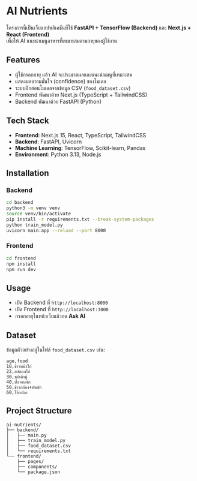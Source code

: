


# AI Nutrients

โครงการนี้เป็นเว็บแอปพลิเคชันที่ใช้ **FastAPI + TensorFlow (Backend)** และ **Next.js + React (Frontend)**  
เพื่อให้ AI แนะนำเมนูอาหารที่เหมาะสมตามอายุของผู้ใช้งาน

## Features
- ผู้ใช้กรอกอายุ แล้ว AI จะประมวลผลและแนะนำเมนูที่เหมาะสม
- แสดงผลความมั่นใจ (confidence) ของโมเดล
- ระบบฝึกสอนโมเดลจากข้อมูล CSV (`food_dataset.csv`)
- Frontend พัฒนาด้วย Next.js (TypeScript + TailwindCSS)
- Backend พัฒนาด้วย FastAPI (Python)

## Tech Stack
- **Frontend**: Next.js 15, React, TypeScript, TailwindCSS
- **Backend**: FastAPI, Uvicorn
- **Machine Learning**: TensorFlow, Scikit-learn, Pandas
- **Environment**: Python 3.13, Node.js

## Installation

### Backend
```bash
cd backend
python3 -m venv venv
source venv/bin/activate
pip install -r requirements.txt --break-system-packages
python train_model.py
uvicorn main:app --reload --port 8000
````

### Frontend

```bash
cd frontend
npm install
npm run dev
```

## Usage

* เปิด Backend ที่ `http://localhost:8000`
* เปิด Frontend ที่ `http://localhost:3000`
* กรอกอายุในหน้าเว็บแล้วกด **Ask AI**

## Dataset

ข้อมูลตัวอย่างอยู่ในไฟล์ `food_dataset.csv` เช่น:

```
age,food
18,ข้าวหน้าไก่
22,สลัดอกไก่
30,ซุปเต้าหู้
40,ปลาอบผัก
50,ข้าวกล้อง+ผัดผัก
60,โจ๊กปลา
```

## Project Structure

```
ai-nutrients/
├── backend/
│   ├── main.py
│   ├── train_model.py
│   ├── food_dataset.csv
│   └── requirements.txt
└── frontend/
    ├── pages/
    ├── components/
    └── package.json
```


